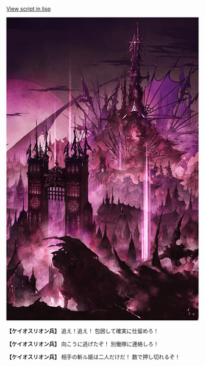 [View script in lisp](../scripts/100304031.txt)

![devil_world.png](../images/backgrounds/devil_world.png)

**【ケイオスリオン兵】**
追え！追え！
包囲して確実に仕留めろ！

**【ケイオスリオン兵】**
向こうに逃げたぞ！
別働隊に連絡しろ！

**【ケイオスリオン兵】**
相手の斬ル姫は二人だけだ！
数で押し切れるぞ！